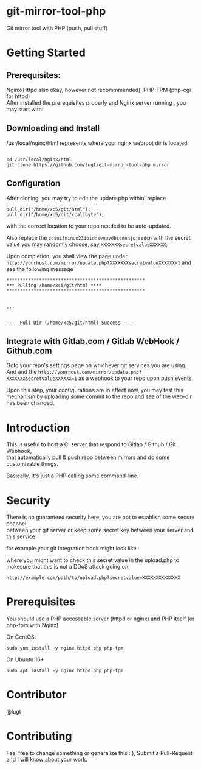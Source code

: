 # git-mirror-tool-php

Git mirror tool with PHP (push, pull stuff)


# Getting Started

## Prerequisites:

Nginx(Httpd also okay, however not recommmended), PHP-FPM (php-cgi for httpd)  
After installed the prerequisites properly and Nginx server running , you may start with:  

## Downloading and Install

/usr/local/nginx/html represents where your nginx webroot dir is located  

```

cd /usr/local/nginx/html
git clone https://github.com/lugt/git-mirror-tool-php mirror

```

## Configuration

After cloning, you may try to edit the update.php within, replace 

```
pull_dir("/home/xc5/git/html");
pull_dir("/home/xc5/git/xcalibyte");
```

with the correct location to your repo needed to be auto-updated.

Also replace the `cdsuifninuo23ioidnsvnuvdbicdnnjcjssdcn` with the secret value you may randomly choose,
say `XXXXXXXsecretvalueXXXXXX`;


Upon completion, you shall view the page under  
`http://yourhost.com/mirror/update.php?XXXXXXXsecretvalueXXXXXX=1`
and see the following message 

```
***************************************************
*** Pulling /home/xc5/git/html ****
***************************************************


...


---- Pull Dir (/home/xc5/git/html) Success ----
```

## Integrate with Gitlab.com / Gitlab WebHook / Github.com

Goto your repo's settings page on whichever git services you are using.
And and the `http://yourhost.com/mirror/update.php?XXXXXXXsecretvalueXXXXXX=1` 
as a webhook to your repo upon push events.

Upon this step, your configurations are in effect now, you may test this mechanism by uploading some commit to the repo and see of the web-dir has been changed.


# Introduction

This is useful to host a CI server that respond to Gitlab / Github / Git Webhook,    
that automatically pull & push repo between mirrors and do some customizable things.  

Basically, It's just a PHP calling some command-line.   



# Security

There is no guaranteed security here, you are opt to establish some secure channel  
between your git server or keep some secret key between your server and this service 


for example your git integration hook might look like :

where you might want to check this secret value in the upload.php to   
makesure that this is not a DDoS attack going on.

```
http://example.com/path/to/upload.php?secretvalue=XXXXXXXXXXXXXX
```


# Prerequisites

You should use a PHP accessable server (httpd or nginx) and PHP itself (or php-fpm with Nginx)

On CentOS:
```
sudo yum install -y nginx httpd php php-fpm
```


On Ubuntu 16+
```
sudo apt install -y nginx httpd php php-fpm
```


# Contributor

@lugt


# Contributing

Feel free to change something or generalize this : ),
Submit a Pull-Request and I will know about your work.

